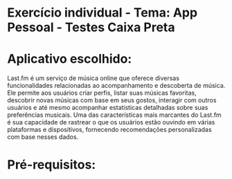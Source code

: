# Exercício individual - Tema: App Pessoal - Testes Caixa Preta

# Aplicativo escolhido:
Last.fm é um serviço de música online que oferece diversas funcionalidades relacionadas ao acompanhamento e descoberta de música. Ele permite aos usuários criar perfis, listar suas músicas favoritas, descobrir novas músicas com base em seus gostos, interagir com outros usuários e até mesmo acompanhar estatísticas detalhadas sobre suas preferências musicais. Uma das características mais marcantes do Last.fm é sua capacidade de rastrear o que os usuários estão ouvindo em várias plataformas e dispositivos, fornecendo recomendações personalizadas com base nesses dados.

# Pré-requisitos:

